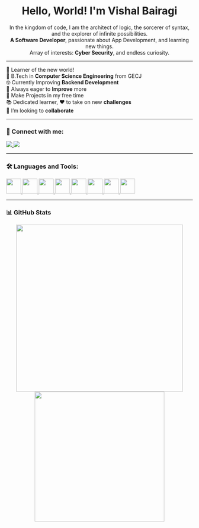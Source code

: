 <h1 align="center"> Hello, World! I'm Vishal Bairagi</h1>

<p align="center">
  In the kingdom of code, I am the architect of logic, the sorcerer of syntax, and the explorer of infinite possibilities.<br>
  <strong>A Software Developer</strong>, passionate about App Development, and learning new things.<br>
  Array of interests: <strong>Cyber Security</strong>, and endless curiosity.
</p>

---

🌟 Learner of the new world!  
📘 B.Tech in <strong>Computer Science Engineering</strong> from GECJ  
🤓 Currently Improving <strong>Backend Development</strong>  
💪 Always eager to <strong>Improve</strong> more  
🌸 Make Projects in my free time  
📚 Dedicated learner, ❤️ to take on new <strong>challenges</strong>  
🤝 I’m looking to <strong>collaborate</strong>  

---

### 🧿 Connect with me:
<p align="left">
 <a href="mailto:vishalba499@gmail.com">
  <img src="https://img.shields.io/badge/email-%23D14836.svg?&style=for-the-badge&logo=gmail&logoColor=white" />
</a>

<a href="https://www.linkedin.com/in/vishal-bairagi-b9757a252?utm_source=share&utm_campaign=share_via&utm_content=profile&utm_medium=android_app">
  <img src="https://img.shields.io/badge/LinkedIn-%230077B5.svg?&style=for-the-badge&logo=linkedin&logoColor=white" />
</a>
</p>

---

### 🛠️ Languages and Tools:
<p>
  <a href="https://reactnative.dev/" target="_blank" title="React Native">
    <img src="https://cdn.jsdelivr.net/gh/devicons/devicon/icons/react/react-original.svg" width="40" />
  </a>
  <a href="https://www.python.org/doc/" target="_blank" title="Python">
    <img src="https://cdn.jsdelivr.net/gh/devicons/devicon/icons/python/python-original.svg" width="40" />
  </a>
  <a href="https://docs.flutter.dev/" target="_blank" title="Flutter">
    <img src="https://cdn.jsdelivr.net/gh/devicons/devicon/icons/flutter/flutter-original.svg" width="40"/>
  </a>
  <a href="https://dart.dev/guides" target="_blank" title="Dart">
    <img src="https://cdn.jsdelivr.net/gh/devicons/devicon/icons/dart/dart-original.svg" width="40"/>
  </a>
  <a href="https://docs.oracle.com/en/java/" target="_blank" title="Java">
    <img src="https://cdn.jsdelivr.net/gh/devicons/devicon/icons/java/java-original.svg" width="40"/>
  </a>
  <a href="https://devdocs.io/c/" target="_blank" title="C">
    <img src="https://cdn.jsdelivr.net/gh/devicons/devicon/icons/c/c-original.svg" width="40"/>
  </a>
  <a href="https://cplusplus.com/" target="_blank" title="C++">
    <img src="https://cdn.jsdelivr.net/gh/devicons/devicon/icons/cplusplus/cplusplus-original.svg" width="40"/>
  </a>
  <a href="https://www.latex-project.org/help/documentation/" target="_blank" title="LaTeX">
    <img src="https://upload.wikimedia.org/wikipedia/commons/9/92/LaTeX_logo.svg" width="40" />
  </a>
</p>

---

### 📊 GitHub Stats

<p align="center">
  <img src="https://github-readme-stats.vercel.app/api?username=vishbairagi&show_icons=true&theme=tokyonight&include_all_commits=true&count_private=true" width="450"/>
  <img src="https://github-readme-stats.vercel.app/api/top-langs/?username=vishbairagi&langs_count=7&layout=compact&theme=tokyonight&hide=css,html,javascript" width="350"/>
</p>
